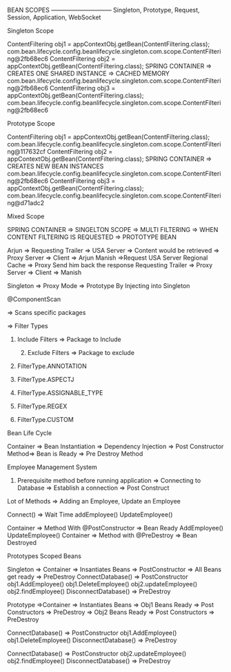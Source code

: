 BEAN SCOPES
——————————
Singleton,     Prototype,	 Request,		 Session, 		Application,	 WebSocket


Singleton Scope


ContentFiltering obj1 = appContextObj.getBean(ContentFiltering.class); 																		com.bean.lifecycle.config.beanlifecycle.singleton.com.scope.ContentFiltering@2fb68ec6
ContentFiltering obj2 = appContextObj.getBean(ContentFiltering.class);    SPRING CONTAINER => CREATES ONE SHARED INSTANCE => CACHED MEMORY 	com.bean.lifecycle.config.beanlifecycle.singleton.com.scope.ContentFiltering@2fb68ec6
ContentFiltering obj3 = appContextObj.getBean(ContentFiltering.class);																		com.bean.lifecycle.config.beanlifecycle.singleton.com.scope.ContentFiltering@2fb68ec6


Prototype Scope

ContentFiltering obj1 = appContextObj.getBean(ContentFiltering.class); 																		com.bean.lifecycle.config.beanlifecycle.singleton.com.scope.ContentFiltering@117632cf
ContentFiltering obj2 = appContextObj.getBean(ContentFiltering.class);  		SPRING CONTAINER => CREATES NEW BEAN INSTANCES					com.bean.lifecycle.config.beanlifecycle.singleton.com.scope.ContentFiltering@2fb68ec6
ContentFiltering obj3 = appContextObj.getBean(ContentFiltering.class);  																		com.bean.lifecycle.config.beanlifecycle.singleton.com.scope.ContentFiltering@d71adc2


Mixed Scope


SPRING CONTAINER => SINGELTON SCOPE =>  MULTI FILTERING =>  WHEN CONTENT FILTERING IS REQUESTED => PROTOTYPE BEAN


Arjun => Requesting Trailer => USA Server => Content would be retrieved => Proxy Server => Client => Arjun
Manish =>Request USA Server
Regional Cache =>
Proxy Send him back the response
Requesting Trailer => Proxy Server => Client => Manish


Singleton => Proxy Mode => Prototype By Injecting into Singleton



@ComponentScan

=> Scans specific packages

=> Filter Types
1. Include Filters
=> Package to Include

	2. Exclude Filters 
		=> Package to exclude

1. FilterType.ANNOTATION
2. FilterType.ASPECTJ
3. FilterType.ASSIGNABLE_TYPE
4. FilterType.REGEX
5. FilterType.CUSTOM


Bean Life Cycle

Container => Bean Instantiation => Dependency Injection => Post Constructor Method=> Bean is Ready => Pre Destroy Method


Employee Management System

1. Prerequisite method before running application => Connecting to Database => Establish a connection => Post Construct

Lot of Methods => Adding an Employee, Update an Employee


Connect() => Wait Time
addEmployee()
UpdateEmployee()


Container => Method With @PostConstructor  => Bean Ready
AddEmployee()
UpdateEmployee()
Container => Method with @PreDestroy => Bean Destroyed


Prototypes Scoped Beans


Singleton => Container => Insantiates Beans => PostConstructor => All Beans get ready => PreDestroy
ConnectDatabase() => PostConstructor
obj1.AddEmployee()
obj1.DeleteEmployee()
obj2.updateEmployee()
obj2.findEmployee()
DisconnectDatabase() => PreDestroy

Prototype =>Container => Instantiates Beans => Obj1 Beans Ready => Post Constructors => PreDestroy => Obj2 Beans Ready => Post Constructors => PreDestroy

ConnectDatabase() => PostConstructor
obj1.AddEmployee()
obj1.DeleteEmployee()
DisconnectDatabase() => PreDestroy

ConnectDatabase() => PostConstructor
obj2.updateEmployee()
obj2.findEmployee()
DisconnectDatabase() => PreDestroy




